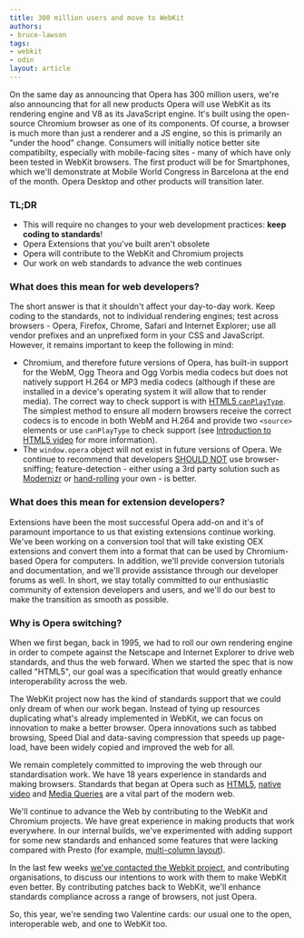 ```yaml
---
title: 300 million users and move to WebKit
authors:
- bruce-lawson
tags:
- webkit
- odin
layout: article
---
```

<p>On the same day as announcing that Opera has 300 million users, we&#39;re also announcing that for all new products Opera will use WebKit as its rendering engine and V8 as its JavaScript engine. It&#39;s built using the open-source Chromium browser as one of its components. Of course, a browser is much more than just a renderer and a JS engine, so this is primarily an &quot;under the hood&quot; change. Consumers will initially notice better site compatibilty, especially with mobile-facing sites - many of which have only been tested in WebKit browsers. The first product will be for Smartphones, which we&#39;ll demonstrate at Mobile World Congress in Barcelona at the end of the month. Opera Desktop and other products will transition later.</p>

<h3>TL;DR</h3>
<ul>
 <li>This will require no changes to your web development practices: <strong>keep coding to standards</strong>!</li>
 <li>Opera Extensions that you&#39;ve built aren&#39;t obsolete</li>
 <li>Opera will contribute to the WebKit and Chromium projects</li>
 <li>Our work on web standards to advance the web continues</li>
</ul>

<h3>What does this mean for web developers?</h3>


<p>The short answer is that it shouldn&#39;t affect your day-to-day work. Keep coding to the standards, not to individual rendering engines; test across browsers - Opera, Firefox, Chrome, Safari and Internet Explorer; use all vendor prefixes and an unprefixed form in your CSS and JavaScript. However, it remains important to keep the following in mind:</p>
<ul>
<li>Chromium, and therefore future versions of Opera, has built-in support for the WebM, Ogg Theora and Ogg Vorbis media codecs but does not natively support H.264 or MP3 media codecs (although if these are installed in a device&#39;s operating system it will allow that to render media). The correct way to check support is with <a href="http://www.whatwg.org/specs/web-apps/current-work/multipage/the-video-element.html#dom-navigator-canplaytype">HTML5 <code>canPlayType</code></a>. The simplest method to ensure all modern browsers receive the correct codecs is to encode in both WebM and H.264 and provide two <code>&lt;source&gt;</code> elements or use <code>canPlayType</code> to check support (see <a href="http://dev.opera.com/articles/view/introduction-html5-video/">Introduction to HTML5 video</a> for more information).</li>
<li>The <code>window.opera</code> object will not exist in future versions of Opera. We continue to recommend that developers <a href="http://www.ietf.org/rfc/rfc2119.txt">SHOULD NOT</a> use browser-sniffing; feature-detection - either using a 3rd party solution such as <a href="http://modernizr.com/">Modernizr</a> or <a href="http://diveintohtml5.info/everything.html">hand-rolling</a> your own - is better.</li>
</ul>

<h3>What does this mean for extension developers?</h3>

<p>Extensions have been the most successful Opera add-on and it&#39;s of paramount importance to us that existing extensions continue working. We&#39;ve been working on a conversion tool that will take existing OEX extensions and convert them into a format that can be used by Chromium-based Opera for computers. In addition, we&#39;ll provide conversion tutorials and documentation, and we&#39;ll provide assistance through our developer forums as well. In short, we stay totally committed to our enthusiastic community of extension developers and users, and we&#39;ll do our best to make the transition as smooth as possible.</p>

<h3>Why is Opera switching?</h3>

<p>When we first began, back in 1995, we had to roll our own rendering engine in order to compete against the Netscape and Internet Explorer to drive web standards, and thus the web forward. When we started the spec that is now called &quot;HTML5&quot;, our goal was a specification that would greatly enhance interoperability across the web.

<p>The WebKit project now has the kind of standards support that we could only dream of when our work began. Instead of tying up resources duplicating what&#39;s already implemented in WebKit, we can focus on innovation to make a better browser. Opera innovations such as tabbed browsing, Speed Dial and data-saving compression that speeds up page-load, have been widely copied and improved the web for all.</p>

<p>We remain completely committed to improving the web through our standardisation work.  We have 18 years experience in standards and making browsers. Standards that began at Opera such as <a href="http://www.whatwg.org/specs/web-apps/current-work/multipage/introduction.html#history-1">HTML5</a>, <a href="http://lists.whatwg.org/pipermail/whatwg-whatwg.org/2007-February/009702.html">native video</a> and <a href="http://www.w3.org/People/howcome/p/cascade.html">Media Queries</a> are a vital part of the modern web.</p>

<p>We&#39;ll continue to advance the Web by contributing to the WebKit and Chromium projects. We have great experience in making products that work everywhere. In our internal builds, we&#39;ve experimented with adding support for some new standards and enhanced some features that were lacking compared with Presto (for example, <a href="https://bugs.webkit.org/show_bug.cgi?id=15553">multi-column layout</a>).</p>
<p>In the last few weeks <a href="https://lists.webkit.org/pipermail/webkit-dev/2013-February/023820.html" target="_blank">we&#39;ve contacted the Webkit project</a>, and contributing organisations, to discuss our intentions to work with them to make WebKit even better. By contributing patches back to WebKit, we&#39;ll enhance standards compliance across a range of browsers, not just Opera.</p>

<p>So, this year, we&#39;re sending two Valentine cards: our usual one to the open, interoperable web, and one to WebKit too.</p></p>

